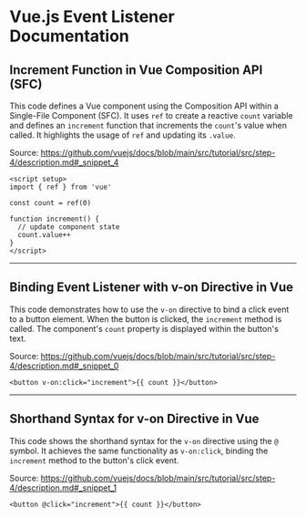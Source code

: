 # Vue.js Event Listener Documentation

## Increment Function in Vue Composition API (SFC)

This code defines a Vue component using the Composition API within a Single-File Component (SFC). It uses `ref` to create a reactive `count` variable and defines an `increment` function that increments the `count`'s value when called.  It highlights the usage of `ref` and updating its `.value`.

Source: https://github.com/vuejs/docs/blob/main/src/tutorial/src/step-4/description.md#_snippet_4

```vue
<script setup>
import { ref } from 'vue'

const count = ref(0)

function increment() {
  // update component state
  count.value++
}
</script>
```

---

## Binding Event Listener with v-on Directive in Vue

This code demonstrates how to use the `v-on` directive to bind a click event to a button element. When the button is clicked, the `increment` method is called. The component's `count` property is displayed within the button's text.

Source: https://github.com/vuejs/docs/blob/main/src/tutorial/src/step-4/description.md#_snippet_0

```vue-html
<button v-on:click="increment">{{ count }}</button>
```

---

## Shorthand Syntax for v-on Directive in Vue

This code shows the shorthand syntax for the `v-on` directive using the `@` symbol. It achieves the same functionality as `v-on:click`, binding the `increment` method to the button's click event.

Source: https://github.com/vuejs/docs/blob/main/src/tutorial/src/step-4/description.md#_snippet_1

```vue-html
<button @click="increment">{{ count }}</button>
```

